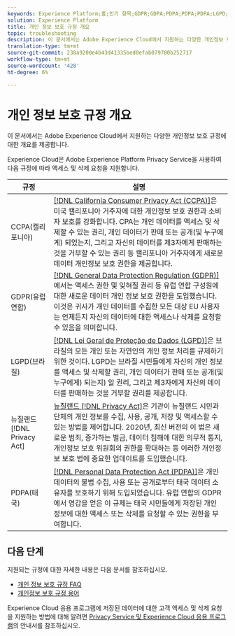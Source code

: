 ```yaml
---
keywords: Experience Platform;홈;인기 항목;GDPR;GDPA;PDPA;PDPA;PDPA;LGPD;개요;개요;규정;규정;규정;규정;개인 정보;개인 정보 보호;
solution: Experience Platform
title: 개인 정보 보호 규정 개요
topic: troubleshooting
description: 이 문서에서는 Adobe Experience Cloud에서 지원하는 다양한 개인정보 보호 규정에 대한 개요를 제공합니다.
translation-type: tm+mt
source-git-commit: 238a9200e4b43d41335bed0efab079780b252717
workflow-type: tm+mt
source-wordcount: '428'
ht-degree: 6%

---
```



# 개인 정보 보호 규정 개요

이 문서에서는 Adobe Experience Cloud에서 지원하는 다양한 개인정보 보호 규정에 대한 개요를 제공합니다.

Experience Cloud은 Adobe Experience Platform Privacy Service을 사용하여 다음 규정에 따라 액세스 및 삭제 요청을 지원합니다.

| 규정 | 설명 |
| --- | --- |
| CCPA(캘리포니아) | [[!DNL California Consumer Privacy Act (CCPA)]](https://oag.ca.gov/privacy/ccpa)은 미국 캘리포니아 거주자에 대한 개인정보 보호 권한과 소비자 보호를 강화합니다. CPA는 개인 데이터를 액세스 및 삭제할 수 있는 권리, 개인 데이터가 판매 또는 공개(및 누구에게) 되었는지, 그리고 자신의 데이터를 제3자에게 판매하는 것을 거부할 수 있는 권리 등 캘리포니아 거주자에게 새로운 데이터 개인정보 보호 권한을 제공합니다. |
| GDPR(유럽 연합) | [[!DNL General Data Protection Regulation (GDPR)]](https://gdpr-info.eu)에서는 액세스 권한 및 잊혀질 권리 등 유럽 연합 구성원에 대한 새로운 데이터 개인 정보 보호 권한을 도입했습니다. 이것은 귀사가 개인 데이터를 수집한 모든 대상 EU 사용자는 언제든지 자신의 데이터에 대한 액세스나 삭제를 요청할 수 있음을 의미합니다. |
| LGPD(브라질) | [[!DNL Lei Geral de Proteção de Dados (LGPD)]](https://gdpr.eu/gdpr-vs-lgpd/)은 브라질의 모든 개인 또는 자연인의 개인 정보 처리를 규제하기 위한 것이다. LGPD는 브라질 시민들에게 자신의 개인 정보를 액세스 및 삭제할 권리, 개인 데이터가 판매 또는 공개(및 누구에게) 되는지) 알 권리, 그리고 제3자에게 자신의 데이터를 판매하는 것을 거부할 권리를 제공합니다. |
| 뉴질랜드 [!DNL Privacy Act] | [뉴질랜드 [!DNL Privacy Act]](https://www.legislation.govt.nz/act/public/2020/0031/latest/LMS23223.html)은 기관이 뉴질랜드 시민과 단체의 개인 정보를 수집, 사용, 공개, 저장 및 액세스할 수 있는 방법을 제어합니다. 2020년, 최신 버전의 이 법은 새로운 범죄, 증가하는 벌금, 데이터 침해에 대한 의무적 통지, 개인정보 보호 위원회의 권한을 확대하는 등 이러한 개인정보 보호 법에 중요한 업데이트를 도입했습니다. |
| PDPA(태국) | [[!DNL Personal Data Protection Act (PDPA)]](https://www.pdpc.gov.sg/Overview-of-PDPA/The-Legislation/Personal-Data-Protection-Act)은 개인 데이터의 불법 수집, 사용 또는 공개로부터 태국 데이터 소유자를 보호하기 위해 도입되었습니다. 유럽 연합의 GDPR에서 영감을 얻은 이 규제는 태국 시민들에게 저장된 개인 정보에 대한 액세스 또는 삭제를 요청할 수 있는 권한을 부여합니다. |

## 다음 단계

지원되는 규정에 대한 자세한 내용은 다음 문서를 참조하십시오.

* [개인 정보 보호 규정 FAQ](./faq.md)
* [개인정보 보호 규정 용어](./terminology.md)

Experience Cloud 응용 프로그램에 저장된 데이터에 대한 고객 액세스 및 삭제 요청을 지원하는 방법에 대해 알려면 [Privacy Service 및 Experience Cloud 응용 프로그램](../experience-cloud-apps.md)의 안내서를 참조하십시오.